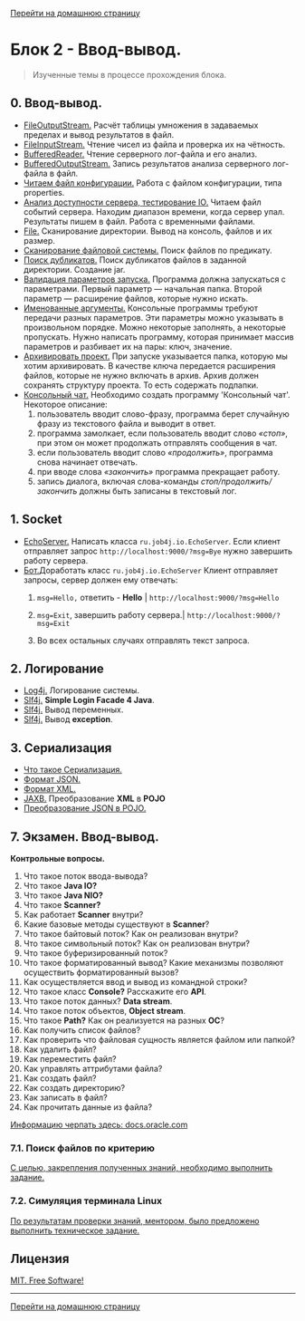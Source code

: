 [Перейти на домашнюю страницу](../README.md)

# Блок 2 - Ввод-вывод.
> Изученные темы в процессе прохождения блока.

## 0. Ввод-вывод. 
* [FileOutputStream.](https://github.com/ViktorJava/job4j_design/issues/33) Расчёт таблицы умножения в задаваемых пределах и вывод результатов в файл.
* [FileInputStream.](https://github.com/ViktorJava/job4j_design/issues/34) Чтение чисел из файла и проверка их на чётность.
* [BufferedReader.](https://github.com/ViktorJava/job4j_design/issues/36) Чтение серверного лог-файла и его анализ. 
* [BufferedOutputStream.](https://github.com/ViktorJava/job4j_design/issues/37) Запись результатов анализа серверного лог-файла в файл.
* [Читаем файл конфигурации.](https://github.com/ViktorJava/job4j_design/issues/38) Работа с файлом конфигурации, типа properties.
* [Анализ доступности сервера, тестирование IO.](https://github.com/ViktorJava/job4j_design/issues/39) Читаем файл событий сервера. Находим диапазон времени, когда сервер упал. Результаты пишем в файл. Работа с временными файлами.
* [File.](https://github.com/ViktorJava/job4j_design/issues/40) Сканирование директории. Вывод на консоль, файлов и их размер.
* [Сканирование файловой системы.](https://github.com/ViktorJava/job4j_design/issues/41) Поиск файлов по предикату.
* [Поиск дубликатов.](https://github.com/ViktorJava/job4j_design/issues/43) Поиск дубликатов файлов в заданной директории. Создание jar.
* [Валидация параметров запуска.](https://github.com/ViktorJava/job4j_design/issues/41) Программа должна запускаться с параметрами. Первый параметр — начальная папка. Второй параметр — расширение файлов, которые нужно искать.
* [Именованные аргументы.](https://github.com/ViktorJava/job4j_design/issues/44) Консольные программы требуют передачи разных параметров. Эти параметры можно указывать в произвольном порядке. Можно некоторые заполнять, а некоторые пропускать. Нужно написать программу, которая принимает массив параметров и разбивает их на пары: ключ, значение.
* [Архивировать проект.](https://github.com/ViktorJava/job4j_design/issues/45) При запуске указывается папка, которую мы хотим архивировать. В качестве ключа передается расширения файлов, которые не нужно включать в архив. Архив должен сохранять структуру проекта. То есть содержать подпапки.
* [Консольный чат.](https://github.com/ViktorJava/job4j_design/issues/46) Необходимо создать программу 'Консольный чат'. Некоторое описание:
  1) пользователь вводит слово-фразу, программа берет случайную фразу из текстового файла и выводит в ответ.
  2) программа замолкает, если пользователь вводит слово *«стоп»*, при этом он может продолжать отправлять сообщения в чат.
  3) если пользователь вводит слово *«продолжить»*, программа снова начинает отвечать.
  4) при вводе слова *«закончить»* программа прекращает работу.
  5) запись диалога, включая слова-команды *стоп/продолжить/закончить* должны быть записаны в текстовый лог.

## 1. Socket
* [EchoServer.](https://github.com/ViktorJava/job4j_design/issues/48) Написать класса `ru.job4j.io.EchoServer`. Если клиент отправляет запрос `http://localhost:9000/?msg=Bye` нужно завершить работу сервера.
* [Бот.](https://github.com/ViktorJava/job4j_design/issues/49)Доработать класс `ru.job4j.io.EchoServer` Клиент отправляет запросы, сервер должен ему отвечать:
  1) `msg=Hello,` ответить - **Hello** | `http://localhost:9000/?msg=Hello`

  2) `msg=Exit`, завершить работу сервера.| `http://localhost:9000/?msg=Exit`

  3) Во всех остальных случаях отправлять текст запроса.

## 2. Логирование 
* [Log4j.](https://github.com/ViktorJava/job4j_design/issues/50) Логирование системы.
* [Slf4j.](https://github.com/ViktorJava/job4j_design/issues/51) **Simple Login Facade 4 Java**.
* [Slf4j.](https://github.com/ViktorJava/job4j_design/issues/52) Вывод переменных.
* [Slf4j.](https://github.com/ViktorJava/job4j_design/issues/53) Вывод **exception**.

## 3. Сериализация
* [Что такое Сериализация.](https://github.com/ViktorJava/job4j_design/issues/54) 
* [Формат JSON.](https://github.com/ViktorJava/job4j_design/issues/55)
* [Формат XML.](https://github.com/ViktorJava/job4j_design/issues/56) 
* [JAXB.](https://github.com/ViktorJava/job4j_design/issues/57) Преобразование **XML** в **POJO** 
* [Преобразование JSON в POJO.](https://github.com/ViktorJava/job4j_design/issues/58)

## 7. Экзамен. Ввод-вывод.
**Контрольные вопросы.**
1. Что такое поток ввода-вывода?
2. Что такое **Java IO?**
3. Что такое **Java NIO?**
4. Что такое **Scanner?** 
5. Как работает **Scanner** внутри?
6. Какие базовые методы существуют в **Scanner**?
7. Что такое байтовый поток? Как он реализован внутри?
8. Что такое символьный поток? Как он реализован внутри?
9. Что такое буферизированный поток? 
10. Что такое форматированный вывод? Какие механизмы позволяют осуществить форматированный вызов?
11. Как осуществляется ввод и вывод из командной строки?
12. Что такое класс **Console?** Расскажите его **API**.
13. Что такое поток данных? **Data stream**.
14. Что такое поток объектов, **Object stream**.
15. Что такое **Path?** Как он реализуется на разных **ОС**?
16. Как получить список файлов?
17. Как проверить что файловая сущность является файлом или папкой?
18. Как удалить файл?
19. Как переместить файл?
20. Как управлять аттрибутами файла?
21. Как создать файл? 
22. Как создать директорию?
23. Как записать в файл?
24. Как прочитать данные из файла?

<a href="https://docs.oracle.com/javase/tutorial/essential/io/index.html" target="_blank">Информацию черпать здесь: docs.oracle.com</a>

### 7.1. Поиск файлов по критерию
[С целью, закрепления полученных знаний, необходимо выполнить задание.](https://github.com/ViktorJava/Finder)

### 7.2. Симуляция терминала Linux
[По результатам проверки знаний, ментором, было предложено выполнить техническое задание.](https://github.com/ViktorJava/job4j_design/issues/59)

## Лицензия

[MIT. Free Software!](https://github.com/ViktorJava/job4j/tree/master/LICENSE)

---

[Перейти на домашнюю страницу](../README.md)
